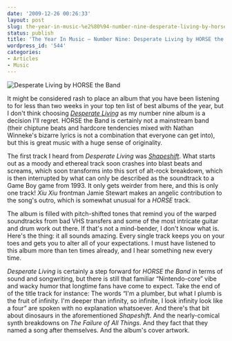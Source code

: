```yaml
---
date: '2009-12-26 00:26:33'
layout: post
slug: the-year-in-music-%e2%80%94-number-nine-desperate-living-by-horse-the-band
status: publish
title: 'The Year In Music — Number Nine: Desperate Living by HORSE the Band'
wordpress_id: '544'
categories:
- Articles
- Music
---
```


![Desperate Living by HORSE the Band](http://www.thomasupton.com/images/album/horse-the-band_desperate-living_2009.jpg)

It might be considered rash to place an album that you have been listening to for less than two weeks in your top ten list of best albums of the year, but I don't think choosing *[Desperate Living][dl]* as my number nine album is a decision I'll regret. HORSE the Band is certainly not a mainstream band (their chiptune beats and hardcore tendencies mixed with Nathan Winneke's bizarre lyrics is not a combination that everyone can get into), but this is great music with a huge sense of originality.

[dl]: http://www.last.fm/music/HORSE+the+band/Desperate+Living

The first track I heard from *Desperate Living* was *[Shapeshift][ss-yt]*. What starts out as a moody and ethereal track soon crashes into blast beats and screams, which soon transforms into this sort of alt-rock breakdown, which is then interrupted by what can only be described as the soundtrack to a Game Boy game from 1993. It only gets weirder from here, and this is only one track! *Xiu Xiu* frontman Jamie Stewart makes an angelic contribution to the song's outro, which is somewhat unusual for a *HORSE* track.

[ss-yt]: http://www.youtube.com/watch?v=RF_v7ek5o-s

The album is filled with pitch-shifted tones that remind you of the warped soundtracks from bad VHS transfers and some of the most intricate guitar and drum work out there. If that's not a mind-bender, I don't know what is. Here's the thing: it all sounds amazing. Every single track keeps you on your toes and gets you to alter all of your expectations. I must have listened to this album more than ten times already, and I hear something new every time.

*Desperate Living* is certainly a step forward for *HORSE the Band* in terms of sound and songwriting, but there is still that familiar “Nintendo-core” vibe and wacky humor that longtime fans have come to expect. Take the end of of the title track for instance: The words “I'm a plumber, but what I plumb is the fruit of infinity. I'm deeper than infinity, so infinite, I look infinity look like a four” are spoken with no explanation whatsoever. And there's that bit about dinosaurs in the aforementioned *Shapeshift*. And the nearly-comical synth breakdowns on *The Failure of All Things*. And they fact that they named a song after themselves. And the album's cover artwork.
